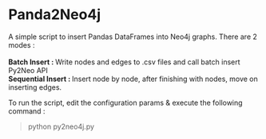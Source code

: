 # Panda2Neo4j

A simple script to insert Pandas DataFrames into Neo4j graphs. There are 2 modes : </br></br>
<b>Batch Insert : </b> Write nodes and edges to .csv files and call batch insert Py2Neo API </br>
<b>Sequential Insert : </b> Insert node by node, after finishing with nodes, move on inserting edges. </br>

To run the script, edit the configuration params & execute the following command : </br>
<blockquote>python py2neo4j.py</blockquote>

